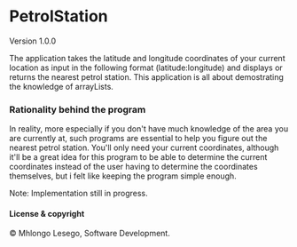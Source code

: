 # PetrolStation

Version 1.0.0

The application takes the latitude and longitude coordinates of your current location as input in the following format (latitude:longitude) and displays or returns the nearest petrol station.
This application is all about demostrating the knowledge of arrayLists.

### Rationality behind the program
In reality, more especially if you don't have much knowledge of the area you are currently at, such programs are essential to help you figure out the nearest petrol station. You'll only need your current coordinates, although it'll be a great idea for this program to be able to determine the current coordinates instead of the user having to determine the coordinates themselves, but i felt like keeping the program simple enough.

Note: Implementation still in progress.

#### License & copyright

 &copy; Mhlongo Lesego, Software Development.
